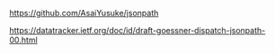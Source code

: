 https://github.com/AsaiYusuke/jsonpath

https://datatracker.ietf.org/doc/id/draft-goessner-dispatch-jsonpath-00.html